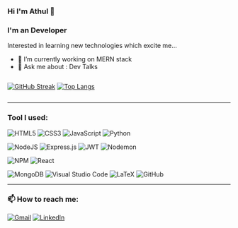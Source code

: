 ### Hi I'm Athul 👋
### I'm an Developer
Interested in learning new technologies which excite me... 

<!--
**AthulKkumar/AthulKkumar** is a ✨ _special_ ✨ repository because its `README.md` (this file) appears on your GitHub profile.

Here are some ideas to get you started:

- 🔭 I’m currently working on ...
- 🌱 I’m currently learning ...
- 👯 I’m looking to collaborate on ...
- 🤔 I’m looking for help with ...
- 💬 Ask me about ...
- 📫 How to reach me: ...
- 😄 Pronouns: ...
- ⚡ Fun fact: ...
-->
- 🔭 I’m currently working on MERN stack
- 💬 Ask me about : Dev Talks

<div style=" width:50% ; display: flex; flex-direction: row;">
 
[![GitHub Streak](https://github-readme-streak-stats.herokuapp.com?user=AthulKkumar&theme=merko&mode=weekly)](https://git.io/streak-stats)
[![Top Langs](https://github-readme-stats.vercel.app/api/top-langs/?username=AthulKkumar&theme=dark&hide_progress=true)](https://github.com/AthulKkumar/github-readme-stats)


</div>
 <hr>

### Tool I used:

![HTML5](https://img.shields.io/badge/html5-%23E34F26.svg?style=flat&logo=html5&logoColor=white)
![CSS3](https://img.shields.io/badge/css3-%231572B6.svg?style=flat&logo=css3&logoColor=white)
![JavaScript](https://img.shields.io/badge/javascript-%23323330.svg?style=flat&logo=javascript&logoColor=%23F7DF1E)
![Python](https://img.shields.io/badge/python-3670A0?style=flat&logo=python&logoColor=ffdd54)



![NodeJS](https://img.shields.io/badge/node.js-6DA55F?style=flat&logo=node.js&logoColor=white)
![Express.js](https://img.shields.io/badge/express.js-%23404d59.svg?style=flat&logo=express&logoColor=%2361DAFB)
![JWT](https://img.shields.io/badge/JWT-black?style=flat&logo=JSON%20web%20tokens)
![Nodemon](https://img.shields.io/badge/NODEMON-%23323330.svg?style=flat&logo=nodemon&logoColor=%BBDEAD)

![NPM](https://img.shields.io/badge/NPM-%23CB3837.svg?style=flat&logo=npm&logoColor=white)
![React](https://img.shields.io/badge/react-%2320232a.svg?style=flat&logo=react&logoColor=%2361DAFB)

![MongoDB](https://img.shields.io/badge/MongoDB-%234ea94b.svg?style=flat&logo=mongodb&logoColor=white)
![Visual Studio Code](https://img.shields.io/badge/Visual%20Studio%20Code-0078d7.svg?style=flat&logo=visual-studio-code&logoColor=white)
![LaTeX](https://img.shields.io/badge/latex-%23008080.svg?style=flat&logo=latex&logoColor=white)
![GitHub](https://img.shields.io/badge/github-%23121011.svg?style=flat&logo=github&logoColor=white)

<hr>

### 📫 How to reach me: 
<a href="#" >![Gmail](https://img.shields.io/badge/Gmail-D14836?style=flat&logo=gmail&logoColor=white)</a>
<a href="https://www.linkedin.com/in/athul-k-kumar-771389216/">![LinkedIn](https://img.shields.io/badge/linkedin-%230077B5.svg?style=flat&logo=linkedin&logoColor=white)</a>




